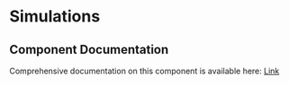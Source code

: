 # Simulations

## Component Documentation

Comprehensive documentation on this component is available here: [Link](https://docs.openedgeplatform.intel.com/edge-ai-suites/robotics-ai-suite/main/robotics/dev_guide/tutorials_amr/simulation/index.html)
